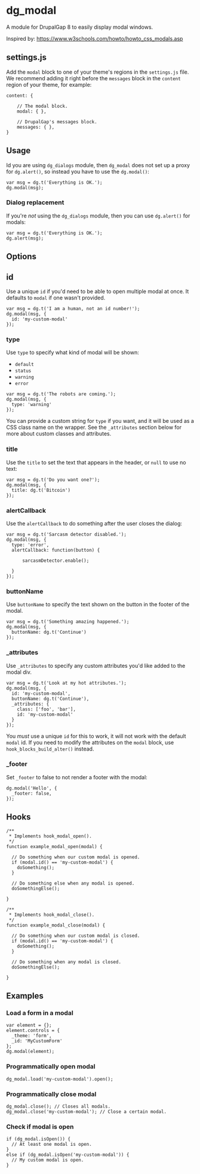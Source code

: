 # dg_modal

A module for DrupalGap 8 to easily display modal windows.

Inspired by: https://www.w3schools.com/howto/howto_css_modals.asp


## settings.js

Add the `modal` block to one of your theme's regions in the `settings.js` file. We recommend adding it right before
the `messages` block in the `content` region of your theme, for example:

```
content: {

    // The modal block.
    modal: { },

    // DrupalGap's messages block.
    messages: { },
}
```

## Usage

Id you are using `dg_dialogs` module, then `dg_modal` does not set up a proxy for `dg.alert()`, so instead you have to
use the `dg.modal()`:

```
var msg = dg.t('Everything is OK.'); 
dg.modal(msg);
```

### Dialog replacement

If you're *not* using the `dg_dialogs` module, then you can use `dg.alert()` for modals:

```
var msg = dg.t('Everything is OK.'); 
dg.alert(msg);
```

## Options

## id

Use a unique `id` if you'd need to be able to open multiple modal at once. It defaults to `modal` if one wasn't
provided.

```
var msg = dg.t('I am a human, not an id number!');
dg.modal(msg, {
  id: 'my-custom-modal'
});
```

### type

Use `type` to specify what kind of modal will be shown:

- `default`
- `status`
- `warning`
- `error`

```
var msg = dg.t('The robots are coming.'); 
dg.modal(msg, {
  type: 'warning'
});
```

You can provide a custom string for `type` if you want, and it will be used as a CSS class name on the wrapper. See the
 `_attributes` section below for more about custom classes and attributes.

### title

Use the `title` to set the text that appears in the header, or `null` to use no text:

```
var msg = dg.t('Do you want one?'); 
dg.modal(msg, {
  title: dg.t('Bitcoin')
});
```

### alertCallback

Use the `alertCallback` to do something after the user closes the dialog:

```
var msg = dg.t('Sarcasm detector disabled.');
dg.modal(msg, {
  type: 'error',
  alertCallback: function(button) {
  
      sarcasmDetector.enable();
  
  }
});
```

### buttonName

Use `buttonName` to specify the text shown on the button in the footer of the modal.

```
var msg = dg.t('Something amazing happened.');
dg.modal(msg, {
  buttonName: dg.t('Continue')
});
```

### _attributes

Use `_attributes` to specify any custom attributes you'd like added to the modal div.

```
var msg = dg.t('Look at my hot attributes.');
dg.modal(msg, {
  id: 'my-custom-modal',
  buttonName: dg.t('Continue'),
  _attributes: {
    class: ['foo', 'bar'],
    id: 'my-custom-modal'
  }
});
```

You *must* use a unique `id` for this to work, it will not work with the default `modal` id. If you need to modify the
attributes on the `modal` block, use `hook_blocks_build_alter()` instead.

### _footer

Set `_footer` to false to not render a footer with the modal:

```
dg.modal('Hello', {
  _footer: false,
});
```

## Hooks

```
/**
 * Implements hook_modal_open().
 */
function example_modal_open(modal) {

  // Do something when our custom modal is opened.
  if (modal.id() == 'my-custom-modal') {
    doSomething();
  }

  // Do something else when any modal is opened.
  doSomethingElse();

}

/**
 * Implements hook_modal_close().
 */
function example_modal_close(modal) {

  // Do something when our custom modal is closed.
  if (modal.id() == 'my-custom-modal') {
    doSomething();
  }

  // Do something when any modal is closed.
  doSomethingElse();

}
```

## Examples

### Load a form in a modal

```
var element = {};
element.controls = {
  _theme: 'form',
  _id: 'MyCustomForm'
};
dg.modal(element);
```

### Programmatically open modal

```
dg_modal.load('my-custom-modal').open();
```

### Programmatically close modal

```
dg_modal.close(); // Closes all modals.
dg_modal.close('my-custom-modal'); // Close a certain modal.
```

### Check if modal is open

```
if (dg_modal.isOpen()) {
  // At least one modal is open.
}
else if (dg_modal.isOpen('my-custom-modal')) {
  // My custom modal is open.
}
```
